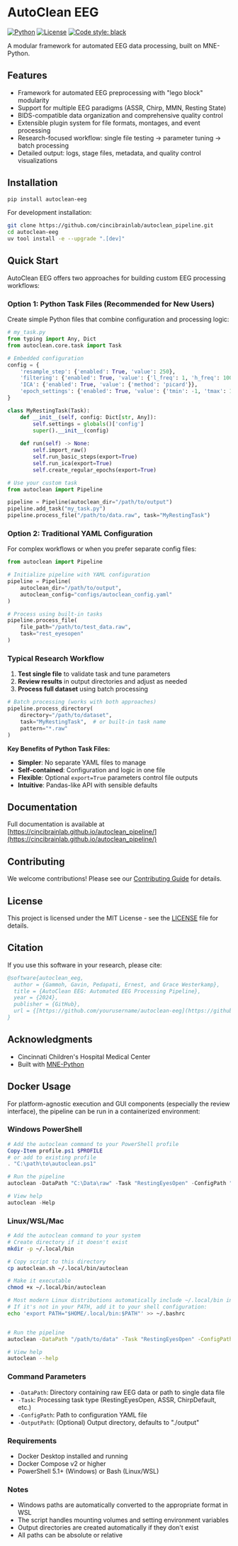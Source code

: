 # AutoClean EEG

[![Python](https://img.shields.io/badge/python-3.10%2B-blue.svg)](https://www.python.org/downloads/)
[![License](https://img.shields.io/badge/license-MIT-green.svg)](LICENSE)
[![Code style: black](https://img.shields.io/badge/code%20style-black-000000.svg)](https://github.com/psf/black)

A modular framework for automated EEG data processing, built on MNE-Python.

## Features

- Framework for automated EEG preprocessing with "lego block" modularity
- Support for multiple EEG paradigms (ASSR, Chirp, MMN, Resting State) 
- BIDS-compatible data organization and comprehensive quality control
- Extensible plugin system for file formats, montages, and event processing
- Research-focused workflow: single file testing → parameter tuning → batch processing
- Detailed output: logs, stage files, metadata, and quality control visualizations

## Installation

```bash
pip install autoclean-eeg
```

For development installation:

```bash
git clone https://github.com/cincibrainlab/autoclean_pipeline.git
cd autoclean-eeg
uv tool install -e --upgrade ".[dev]"
```

## Quick Start

AutoClean EEG offers two approaches for building custom EEG processing workflows:

### Option 1: Python Task Files (Recommended for New Users)

Create simple Python files that combine configuration and processing logic:

```python
# my_task.py
from typing import Any, Dict
from autoclean.core.task import Task

# Embedded configuration
config = {
    'resample_step': {'enabled': True, 'value': 250},
    'filtering': {'enabled': True, 'value': {'l_freq': 1, 'h_freq': 100}},
    'ICA': {'enabled': True, 'value': {'method': 'picard'}},
    'epoch_settings': {'enabled': True, 'value': {'tmin': -1, 'tmax': 1}}
}

class MyRestingTask(Task):
    def __init__(self, config: Dict[str, Any]):
        self.settings = globals()['config']
        super().__init__(config)
    
    def run(self) -> None:
        self.import_raw()
        self.run_basic_steps(export=True)
        self.run_ica(export=True)
        self.create_regular_epochs(export=True)
```

```python
# Use your custom task
from autoclean import Pipeline

pipeline = Pipeline(autoclean_dir="/path/to/output")
pipeline.add_task("my_task.py")
pipeline.process_file("/path/to/data.raw", task="MyRestingTask")
```

### Option 2: Traditional YAML Configuration

For complex workflows or when you prefer separate config files:

```python
from autoclean import Pipeline

# Initialize pipeline with YAML configuration
pipeline = Pipeline(
    autoclean_dir="/path/to/output",
    autoclean_config="configs/autoclean_config.yaml"
)

# Process using built-in tasks
pipeline.process_file(
    file_path="/path/to/test_data.raw", 
    task="rest_eyesopen"
)
```

### Typical Research Workflow

1. **Test single file** to validate task and tune parameters
2. **Review results** in output directories and adjust as needed  
3. **Process full dataset** using batch processing

```python
# Batch processing (works with both approaches)
pipeline.process_directory(
    directory="/path/to/dataset",
    task="MyRestingTask",  # or built-in task name
    pattern="*.raw"
)
```

**Key Benefits of Python Task Files:**
- **Simpler**: No separate YAML files to manage
- **Self-contained**: Configuration and logic in one file
- **Flexible**: Optional `export=True` parameters control file outputs
- **Intuitive**: Pandas-like API with sensible defaults

## Documentation

Full documentation is available at [https://cincibrainlab.github.io/autoclean_pipeline/](https://cincibrainlab.github.io/autoclean_pipeline/)

## Contributing

We welcome contributions! Please see our [Contributing Guide](CONTRIBUTING.md) for details.

## License

This project is licensed under the MIT License - see the [LICENSE](LICENSE) file for details.

## Citation

If you use this software in your research, please cite:

```bibtex
@software{autoclean_eeg,
  author = {Gammoh, Gavin, Pedapati, Ernest, and Grace Westerkamp},
  title = {AutoClean EEG: Automated EEG Processing Pipeline},
  year = {2024},
  publisher = {GitHub},
  url = {[https://github.com/yourusername/autoclean-eeg](https://github.com/cincibrainlab/autoclean_pipeline/)}
}
```

## Acknowledgments

- Cincinnati Children's Hospital Medical Center
- Built with [MNE-Python](https://mne.tools/)

## Docker Usage

For platform-agnostic execution and GUI components (especially the review interface), the pipeline can be run in a containerized environment:

### Windows PowerShell

```powershell
# Add the autoclean command to your PowerShell profile
Copy-Item profile.ps1 $PROFILE
# or add to existing profile
. "C:\path\to\autoclean.ps1"

# Run the pipeline
autoclean -DataPath "C:\Data\raw" -Task "RestingEyesOpen" -ConfigPath "C:\configs\autoclean_config.yaml"

# View help
autoclean -Help
```

### Linux/WSL/Mac

```bash
# Add the autoclean command to your system
# Create directory if it doesn't exist
mkdir -p ~/.local/bin

# Copy script to this directory
cp autoclean.sh ~/.local/bin/autoclean

# Make it executable
chmod +x ~/.local/bin/autoclean

# Most modern Linux distributions automatically include ~/.local/bin in PATH
# If it's not in your PATH, add it to your shell configuration:
echo 'export PATH="$HOME/.local/bin:$PATH"' >> ~/.bashrc


# Run the pipeline
autoclean -DataPath "/path/to/data" -Task "RestingEyesOpen" -ConfigPath "/path/to/config.yaml"

# View help
autoclean --help
```

### Command Parameters

- `-DataPath`: Directory containing raw EEG data or path to single data file
- `-Task`: Processing task type (RestingEyesOpen, ASSR, ChirpDefault, etc.)
- `-ConfigPath`: Path to configuration YAML file
- `-OutputPath`: (Optional) Output directory, defaults to "./output"

### Requirements

- Docker Desktop installed and running
- Docker Compose v2 or higher
- PowerShell 5.1+ (Windows) or Bash (Linux/WSL)

### Notes

- Windows paths are automatically converted to the appropriate format in WSL
- The script handles mounting volumes and setting environment variables
- Output directories are created automatically if they don't exist
- All paths can be absolute or relative
